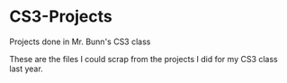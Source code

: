 # CS3-Projects
Projects done in Mr. Bunn's CS3 class

These are the files I could scrap from the projects I did for my CS3 class last year.

